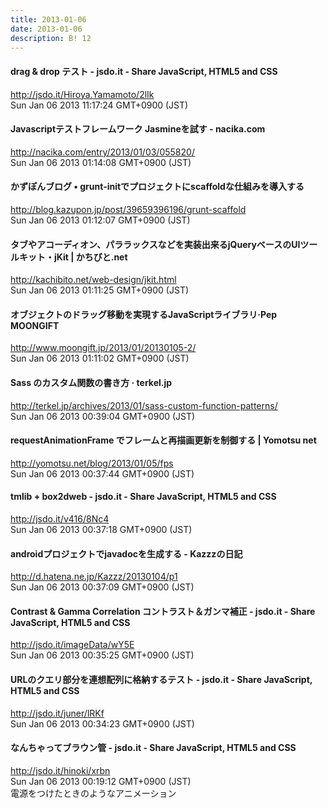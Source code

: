 ```yaml
---
title: 2013-01-06
date: 2013-01-06
description: B! 12
---
```


#### drag & drop テスト - jsdo.it - Share JavaScript, HTML5 and CSS
http://jsdo.it/Hiroya.Yamamoto/2lIk<br>
Sun Jan 06 2013 11:17:24 GMT+0900 (JST)<br>


#### Javascriptテストフレームワーク Jasmineを試す - nacika.com
http://nacika.com/entry/2013/01/03/055820/<br>
Sun Jan 06 2013 01:14:08 GMT+0900 (JST)<br>


#### かずぽんブログ • grunt-initでプロジェクトにscaffoldな仕組みを導入する
http://blog.kazupon.jp/post/39659396196/grunt-scaffold<br>
Sun Jan 06 2013 01:12:07 GMT+0900 (JST)<br>


#### タブやアコーディオン、パララックスなどを実装出来るjQueryベースのUIツールキット・jKit | かちびと.net
http://kachibito.net/web-design/jkit.html<br>
Sun Jan 06 2013 01:11:25 GMT+0900 (JST)<br>


#### オブジェクトのドラッグ移動を実現するJavaScriptライブラリ·Pep MOONGIFT
http://www.moongift.jp/2013/01/20130105-2/<br>
Sun Jan 06 2013 01:11:02 GMT+0900 (JST)<br>


#### Sass のカスタム関数の書き方 · terkel.jp
http://terkel.jp/archives/2013/01/sass-custom-function-patterns/<br>
Sun Jan 06 2013 00:39:04 GMT+0900 (JST)<br>


#### requestAnimationFrame でフレームと再描画更新を制御する | Yomotsu net
http://yomotsu.net/blog/2013/01/05/fps<br>
Sun Jan 06 2013 00:37:44 GMT+0900 (JST)<br>


#### tmlib + box2dweb - jsdo.it - Share JavaScript, HTML5 and CSS
http://jsdo.it/v416/8Nc4<br>
Sun Jan 06 2013 00:37:18 GMT+0900 (JST)<br>


#### androidプロジェクトでjavadocを生成する - Kazzzの日記
http://d.hatena.ne.jp/Kazzz/20130104/p1<br>
Sun Jan 06 2013 00:37:09 GMT+0900 (JST)<br>


#### Contrast & Gamma Correlation コントラスト＆ガンマ補正 - jsdo.it - Share JavaScript, HTML5 and CSS
http://jsdo.it/imageData/wY5E<br>
Sun Jan 06 2013 00:35:25 GMT+0900 (JST)<br>


#### URLのクエリ部分を連想配列に格納するテスト - jsdo.it - Share JavaScript, HTML5 and CSS
http://jsdo.it/juner/lRKf<br>
Sun Jan 06 2013 00:34:23 GMT+0900 (JST)<br>


#### なんちゃってブラウン管 - jsdo.it - Share JavaScript, HTML5 and CSS
http://jsdo.it/hinoki/xrbn<br>
Sun Jan 06 2013 00:19:12 GMT+0900 (JST)<br>
電源をつけたときのようなアニメーション


